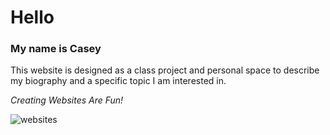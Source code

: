 # Hello
### My name is Casey

This website is designed as a class project and personal space to describe my biography and a specific topic I am interested in. 

*Creating Websites Are Fun!*

![websites](websites-558x237.JPG)

